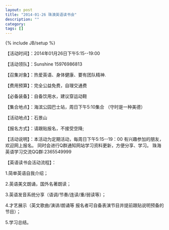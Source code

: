 ```yaml
---
layout: post
title: "2014-01-26 珠澳英语读书会"
description: ""
category: 
tags: []
---
```

{% include JB/setup %}

【活动时间】：2014年01月26日下午5:15--19:00

<!--more-->

【活动领队】：Sunshine 15976986813

【召集对象】：热爱英语、身体健康、要有团队精神. 

【费用预算】：完全公益免费，自理交通费

【必备装备】：自备饮用水，建议穿运动鞋

【集合地点】：海滨公园巴士站，周日下午5:10集合
                        （守时是一种美德）
						
【活动地点】：石景山

【报名方式】：请跟贴报名，不接受空降;

【活动说明】：本活动为定期活动，每周日下午5:15--19：00
              有兴趣参加的朋友，欢迎网上报名。
              同时会进行Q群通知网站学习资料更新，方便分享、学习。
              珠海英语学习交流QQ群:2365549999
			  
【英语读书会活动流程】：

  1.简单英语自我介绍；

  2.英语美文朗诵，国外名著朗读；

  3.英语发音系统分享（语调/节奏/连读/重/弱读等）；

  4.才艺展示（英文歌曲/演讲/朗诵等 报名者可自备表演节目并提前跟贴说明预备的节目）；
  
  5.学习总结。

